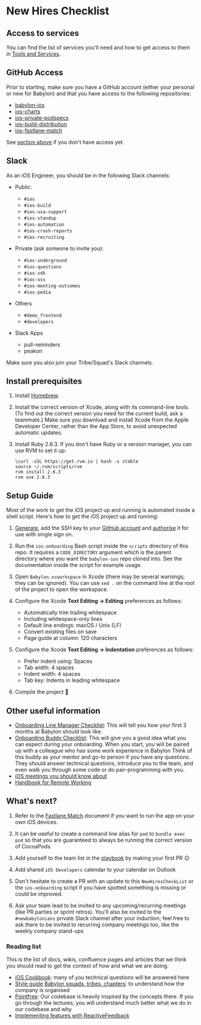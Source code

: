 # New Hires Checklist

## Access to services

You can find the list of services you'll need and how to get access to them in [Tools and Services](ToolsAndServices.md).

## GitHub Access

Prior to starting, make sure you have a GitHub account (either your personal or new for Babylon) and that you have access to the following repositories:

- [babylon-ios](https://github.com/babylonhealth/babylon-ios)
- [ios-charts](https://github.com/babylonhealth/ios-charts)
- [ios-private-podspecs](https://github.com/babylonhealth/ios-private-podspecs)
- [ios-build-distribution](https://github.com/babylonhealth/ios-build-distribution)
- [ios-fastlane-match](https://github.com/babylonhealth/ios-fastlane-match)

See [section above](#access-to-services) if you don't have access yet.

## Slack

As an iOS Engineer, you should be in the following Slack channels:

* Public:
	- `#ios`
	- `#ios-build`
	- `#ios-usa-support`
	- `#ios-standup`
	- `#ios-automation`
	- `#ios-crash-reports`
	- `#ios-recruiting`

* Private (ask someone to invite you):
	- `#ios-underground`
	- `#ios-questions`
	- `#ios-sdk`
	- `#ios-oss`
	- `#ios-meeting-outcomes`
	- `#ios-pedia`

* Others
	- `#demo_frontend`
	- `#developers`

* Slack Apps
	- pull-reminders
	- peakon

Make sure you also join your Tribe/Squad's Slack channels.

## Install prerequisites

1. Install [Homebrew](https://brew.sh/).

1. Install the correct version of Xcode, along with its command-line tools. (To
   find out the correct version you need for the current build, ask a
   teammate.) Make sure you download and install Xcode from the Apple Developer
   Center, rather than the App Store, to avoid unexpected automatic updates.

1. Install Ruby 2.6.3. If you don't have Ruby or a version manager, you can use
   RVM to set it up:

    ```
    \curl -sSL https://get.rvm.io | bash -s stable
    source ~/.rvm/scripts/rvm
    rvm install 2.6.3
    rvm use 2.6.3
    ```

## Setup Guide

Most of the work to get the iOS project up and running is automated inside a
shell script. Here's how to get the iOS project up and running:

1. [Generate](https://help.github.com/en/articles/generating-a-new-ssh-key-and-adding-it-to-the-ssh-agent#generating-a-new-ssh-key), add the SSH key to your [GitHub account](https://help.github.com/en/articles/adding-a-new-ssh-key-to-your-github-account) and [authorise](https://help.github.com/en/articles/authorizing-an-ssh-key-for-use-with-a-saml-single-sign-on-organization) it for use with single sign on.

1. Run the `ios-onboarding` Bash script inside the `scripts` directory of this
   repo. It requires a `CODE_DIRECTORY` argument which is the parent directory
   where you want the `babylon-ios` repo cloned into. See the documentation
   inside the script for example usage.

1. Open `Babylon.xcworkspace` in Xcode (there may be several warnings; they can be ignored). You can use `xed .` on the command line at the root of the project to open the workspace.

1. Configure the Xcode **Text Editing -> Editing** preferences as follows:
     - Automatically trim trailing whitespace
     - Including whitespace-only lines
     - Default line endings: macOS / Unix (LF)
     - Convert existing files on save
     - Page guide at column: 120 characters

1. Configure the Xcode **Text Editing -> Indentation** preferences as follows:
     - Prefer indent using: Spaces
     - Tab width: 4 spaces
     - Indent width: 4 spaces
     - Tab key: Indents in leading whitespace

1. Compile the project 🎉

## Other useful information

- [Onboarding Line Manager Checklist](https://docs.google.com/spreadsheets/d/1Cu_e1Ol4nkpDNawQOeCbho9xg5L02-1k-Y1YCZjBZ_c/edit#gid=0): This will tell you how your first 3 months at Babylon should look like.
- [Onboarding Buddy Checklist](https://docs.google.com/spreadsheets/d/1nKxNwAWdscPjIDOqrKpyU7zefF1fBuad0STXe2R0WiA/edit#gid=0): This will give you a good idea what you can expect during your onboarding. When you start, you will be paired up with a colleague who has some work experience in Babylon Think of this buddy as your mentor and go-to person if you have any questions. They should answer technical questions, introduce you to the team, and even walk you through some code or do pair-programming with you.
- [iOS meetings you should know about](meetings-purpose.md)
- [Handbook for Remote Working](https://docs.google.com/document/d/1hjKtx1pPL_pxhLEuW-46w2XwxsC-mkw3Cp5uaHB2P8c/edit#heading=h.kfpax1yhmxao)

## What's next?

1. Refer to the [Fastlane Match](FastlaneMatch.md#day-to-day-development) document if you want to run the app on your own iOS devices.

1. It can be useful to create a command line alias for `pod` to `bundle exec pod` so that you are guaranteed to always be running the correct version of CocoaPods.

1. Add yourself to the team list in the [playbook](https://github.com/babylonhealth/ios-playbook) by making your first PR 😉

1. Add shared `iOS Developers` calendar to your calendar on Outlook

1. Don't hesitate to create a PR with an update to this `NewHiresCheckList` or the `ios-onboarding` script if you have spotted something is missing or could be improved.

1. Ask your team lead to be invited to any upcoming/recurring meetings (like PR parties or sprint retros).
You'll also be invited to the `#newbabylonians` private Slack channel after your induction; feel free to ask there to be invited to recurring company meetings too, like the weekly company stand-ups

### Reading list
This is the list of docs, wikis, confluence pages and articles that we think you should read to get the context of how and what we are doing.

- [iOS Cookbook](https://github.com/Babylonpartners/ios-playbook/blob/master/Cookbook/README.md): many of you technical questions will be answered here
- [Style guide](https://github.com/Babylonpartners/ios-playbook/tree/master/Cookbook/Style-guide)
[Babylon squads, tribes, chapters](https://sites.google.com/babylonhealth.com/induction/about-us/structure): to understand how the company is organised
- [Pointfree](https://www.pointfree.co): Our codebase is heavily inspired by the concepts there. If you go through the lectures, you will understand much better what we do in our codebase and why
- [Implementing features with ReactiveFeedback](https://ilya.puchka.me/implementing-features-with-reactivefeedback)

